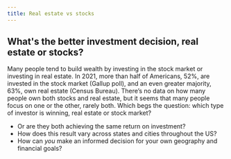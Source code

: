 ```yaml
---
title: Real estate vs stocks
---
```

## What's the better investment decision, real estate or stocks?
Many people tend to build wealth by investing in the stock market or investing in real estate. In 2021, more than half of Americans, 52%, are invested in the stock market (Gallup poll), and an even greater majority, 63%, own real estate (Census Bureau). There’s no data on how many people own both stocks and real estate, but it seems that many people focus on one or the other, rarely both. Which begs the question: which type of investor is winning, real estate or stock market? 
- Or are they both achieving the same return on investment? 
- How does this result vary across states and cities throughout the US? 
- How can *you* make an informed decision for your own geography and financial goals?
